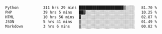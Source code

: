 <!--START_SECTION:waka-->

```txt
Python           311 hrs 29 mins ████████████████████▒░░░░   81.70 %
PHP              39 hrs 5 mins   ██▓░░░░░░░░░░░░░░░░░░░░░░   10.25 %
HTML             10 hrs 56 mins  ▓░░░░░░░░░░░░░░░░░░░░░░░░   02.87 %
JSON             5 hrs 41 mins   ▒░░░░░░░░░░░░░░░░░░░░░░░░   01.49 %
Markdown         3 hrs 6 mins    ▒░░░░░░░░░░░░░░░░░░░░░░░░   00.82 %
```

<!--END_SECTION:waka-->
